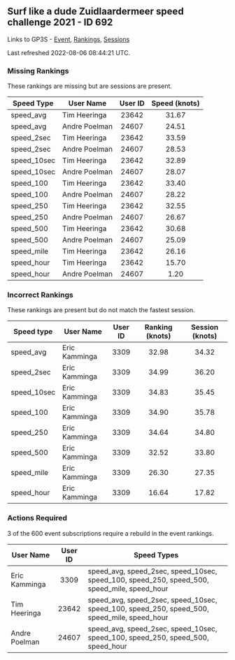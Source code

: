 ## Surf like a dude Zuidlaardermeer speed challenge 2021 - ID 692

Links to GP3S - [Event](https://www.gps-speedsurfing.com/default.aspx?mnu=event&val=692), [Rankings](https://www.gps-speedsurfing.com/default.aspx?mnu=eventranking&val=692), [Sessions](https://www.gps-speedsurfing.com/default.aspx?mnu=eventsessions&val=692)

Last refreshed 2022-08-06 08:44:21 UTC.

### Missing Rankings

These rankings are missing but are sessions are present.

| Speed Type | User Name | User ID | Speed (knots) |
| ---------- | --------- | :-----: | :-----------: |
| speed_avg | Tim Heeringa | 23642 | 31.67 |
| speed_avg | Andre Poelman | 24607 | 24.51 |
| speed_2sec | Tim Heeringa | 23642 | 33.59 |
| speed_2sec | Andre Poelman | 24607 | 28.53 |
| speed_10sec | Tim Heeringa | 23642 | 32.89 |
| speed_10sec | Andre Poelman | 24607 | 28.07 |
| speed_100 | Tim Heeringa | 23642 | 33.40 |
| speed_100 | Andre Poelman | 24607 | 28.22 |
| speed_250 | Tim Heeringa | 23642 | 32.55 |
| speed_250 | Andre Poelman | 24607 | 26.67 |
| speed_500 | Tim Heeringa | 23642 | 30.68 |
| speed_500 | Andre Poelman | 24607 | 25.09 |
| speed_mile | Tim Heeringa | 23642 | 26.16 |
| speed_hour | Tim Heeringa | 23642 | 15.70 |
| speed_hour | Andre Poelman | 24607 | 1.20 |

### Incorrect Rankings

These rankings are present but do not match the fastest session.

| Speed type | User Name | User ID | Ranking (knots) | Session (knots) |
| ---------- | --------- | :-----: | :-------------: | :-------------: |
| speed_avg | Eric Kamminga | 3309 | 32.98 | 34.32 |
| speed_2sec | Eric Kamminga | 3309 | 34.99 | 36.20 |
| speed_10sec | Eric Kamminga | 3309 | 34.83 | 35.45 |
| speed_100 | Eric Kamminga | 3309 | 34.90 | 35.78 |
| speed_250 | Eric Kamminga | 3309 | 34.64 | 34.80 |
| speed_500 | Eric Kamminga | 3309 | 32.52 | 33.80 |
| speed_mile | Eric Kamminga | 3309 | 26.30 | 27.35 |
| speed_hour | Eric Kamminga | 3309 | 16.64 | 17.82 |

### Actions Required

3 of the 600 event subscriptions require a rebuild in the event rankings.

| User Name | User ID | Speed Types |
| --------- | :-----: | ----------- |
| Eric Kamminga | 3309 | speed_avg, speed_2sec, speed_10sec, speed_100, speed_250, speed_500, speed_mile, speed_hour |
| Tim Heeringa | 23642 | speed_avg, speed_2sec, speed_10sec, speed_100, speed_250, speed_500, speed_mile, speed_hour |
| Andre Poelman | 24607 | speed_avg, speed_2sec, speed_10sec, speed_100, speed_250, speed_500, speed_hour |
